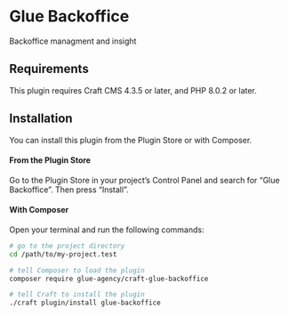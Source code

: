 # Glue Backoffice

Backoffice managment and insight

## Requirements

This plugin requires Craft CMS 4.3.5 or later, and PHP 8.0.2 or later.

## Installation

You can install this plugin from the Plugin Store or with Composer.

#### From the Plugin Store

Go to the Plugin Store in your project’s Control Panel and search for “Glue Backoffice”. Then press “Install”.

#### With Composer

Open your terminal and run the following commands:

```bash
# go to the project directory
cd /path/to/my-project.test

# tell Composer to load the plugin
composer require glue-agency/craft-glue-backoffice

# tell Craft to install the plugin
./craft plugin/install glue-backoffice
```
